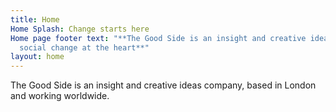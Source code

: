 ```yaml
---
title: Home
Home Splash: Change starts here
Home page footer text: "**The Good Side is an insight and creative ideas studio with
  social change at the heart**"
layout: home
---
```


The Good Side is an insight and creative ideas company, based in London and working worldwide.